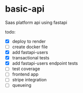 # basic-api

Saas platform api using fastapi

todo:

- [x] deploy to render
- [ ] create docker file
- [x] add fastapi-users
- [x] transactional tests
- [x] add fastapi-users endpoint tests
- [ ] test coverage
- [ ] frontend app
- [ ] stripe integration
- [ ] queueing 

